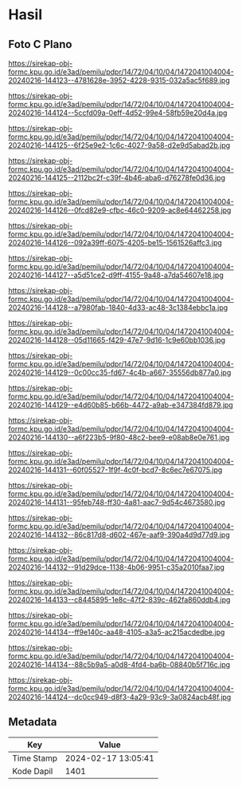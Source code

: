 # Hasil

## Foto C Plano

https://sirekap-obj-formc.kpu.go.id/e3ad/pemilu/pdpr/14/72/04/10/04/1472041004004-20240216-144123--4781628e-3952-4228-9315-032a5ac5f689.jpg

https://sirekap-obj-formc.kpu.go.id/e3ad/pemilu/pdpr/14/72/04/10/04/1472041004004-20240216-144124--5ccfd09a-0eff-4d52-99e4-58fb59e20d4a.jpg

https://sirekap-obj-formc.kpu.go.id/e3ad/pemilu/pdpr/14/72/04/10/04/1472041004004-20240216-144125--6f25e9e2-1c6c-4027-9a58-d2e9d5abad2b.jpg

https://sirekap-obj-formc.kpu.go.id/e3ad/pemilu/pdpr/14/72/04/10/04/1472041004004-20240216-144125--2112bc2f-c39f-4b46-aba6-d76278fe0d36.jpg

https://sirekap-obj-formc.kpu.go.id/e3ad/pemilu/pdpr/14/72/04/10/04/1472041004004-20240216-144126--0fcd82e9-cfbc-46c0-9209-ac8e64462258.jpg

https://sirekap-obj-formc.kpu.go.id/e3ad/pemilu/pdpr/14/72/04/10/04/1472041004004-20240216-144126--092a39ff-6075-4205-be15-1561526affc3.jpg

https://sirekap-obj-formc.kpu.go.id/e3ad/pemilu/pdpr/14/72/04/10/04/1472041004004-20240216-144127--a5d51ce2-d9ff-4155-9a48-a7da54607e18.jpg

https://sirekap-obj-formc.kpu.go.id/e3ad/pemilu/pdpr/14/72/04/10/04/1472041004004-20240216-144128--a7980fab-1840-4d33-ac48-3c1384ebbc1a.jpg

https://sirekap-obj-formc.kpu.go.id/e3ad/pemilu/pdpr/14/72/04/10/04/1472041004004-20240216-144128--05d11665-f429-47e7-9d16-1c9e60bb1036.jpg

https://sirekap-obj-formc.kpu.go.id/e3ad/pemilu/pdpr/14/72/04/10/04/1472041004004-20240216-144129--0c00cc35-fd67-4c4b-a667-35556db877a0.jpg

https://sirekap-obj-formc.kpu.go.id/e3ad/pemilu/pdpr/14/72/04/10/04/1472041004004-20240216-144129--e4d60b85-b66b-4472-a9ab-e347384fd879.jpg

https://sirekap-obj-formc.kpu.go.id/e3ad/pemilu/pdpr/14/72/04/10/04/1472041004004-20240216-144130--a6f223b5-9f80-48c2-bee9-e08ab8e0e761.jpg

https://sirekap-obj-formc.kpu.go.id/e3ad/pemilu/pdpr/14/72/04/10/04/1472041004004-20240216-144131--60f05527-1f9f-4c0f-bcd7-8c6ec7e67075.jpg

https://sirekap-obj-formc.kpu.go.id/e3ad/pemilu/pdpr/14/72/04/10/04/1472041004004-20240216-144131--95feb748-ff30-4a81-aac7-9d54c4673580.jpg

https://sirekap-obj-formc.kpu.go.id/e3ad/pemilu/pdpr/14/72/04/10/04/1472041004004-20240216-144132--86c817d8-d602-467e-aaf9-390a4d9d77d9.jpg

https://sirekap-obj-formc.kpu.go.id/e3ad/pemilu/pdpr/14/72/04/10/04/1472041004004-20240216-144132--91d29dce-1138-4b06-9951-c35a2010faa7.jpg

https://sirekap-obj-formc.kpu.go.id/e3ad/pemilu/pdpr/14/72/04/10/04/1472041004004-20240216-144133--c8445895-1e8c-47f2-839c-462fa860ddb4.jpg

https://sirekap-obj-formc.kpu.go.id/e3ad/pemilu/pdpr/14/72/04/10/04/1472041004004-20240216-144134--ff9e140c-aa48-4105-a3a5-ac215acdedbe.jpg

https://sirekap-obj-formc.kpu.go.id/e3ad/pemilu/pdpr/14/72/04/10/04/1472041004004-20240216-144134--88c5b9a5-a0d8-4fd4-ba6b-08840b5f716c.jpg

https://sirekap-obj-formc.kpu.go.id/e3ad/pemilu/pdpr/14/72/04/10/04/1472041004004-20240216-144124--dc0cc949-d8f3-4a29-93c9-3a0824acb48f.jpg


## Metadata

| Key        | Value               |
| ---------- | ------------------- |
| Time Stamp | 2024-02-17 13:05:41 |
| Kode Dapil | 1401                |



